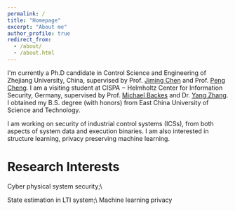 ```yaml
---
permalink: /
title: "Homepage"
excerpt: "About me"
author_profile: true
redirect_from: 
  - /about/
  - /about.html
---
```


I'm currently a Ph.D candidate in Control Science and Engineering of Zhejiang University, China, supervised by Prof. [Jiming Chen](https://person.zju.edu.cn/jmchen) and Prof. [Peng Cheng](https://person.zju.edu.cn/cp). I am a visiting student at CISPA − Helmholtz Center for Information Security, Germany, supervised by Prof. [Michael Backes](https://cispa.saarland/people/backes/) and Dr. [Yang Zhang](https://cispa.saarland/people/yang.zhang/). 
I obtained my B.S. degree (with honors) from East China University of Science and Technology. 


I am working on security of industrial control systems (ICSs), from both aspects of system data and execution binaries. I am also interested in structure learning, privacy preserving machine learning. 
<!-- especially understanding the role of invariants in ICSs.  -->

Research Interests
======
Cyber physical system security;\\
<!-- Structure learning;\\ -->
State estimation in LTI system;\\
Machine learning privacy

